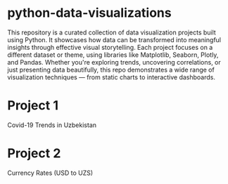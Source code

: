 # python-data-visualizations
This repository is a curated collection of data visualization projects built using Python. It showcases how data can be transformed into meaningful insights through effective visual storytelling. Each project focuses on a different dataset or theme, using libraries like Matplotlib, Seaborn, Plotly, and Pandas.  Whether you're exploring trends, uncovering correlations, or just presenting data beautifully, this repo demonstrates a wide range of visualization techniques — from static charts to interactive dashboards.


# Project 1
Covid-19 Trends in Uzbekistan

# Project 2
Currency Rates (USD to UZS)